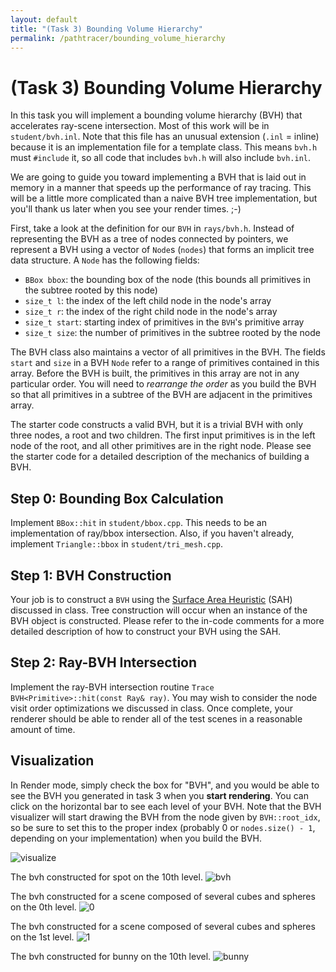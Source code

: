 ```yaml
---
layout: default
title: "(Task 3) Bounding Volume Hierarchy"
permalink: /pathtracer/bounding_volume_hierarchy
---
```


# (Task 3) Bounding Volume Hierarchy

In this task you will implement a bounding volume hierarchy (BVH) that accelerates ray-scene intersection. Most of this work will be in `student/bvh.inl`. Note that this file has an unusual extension (`.inl` = inline) because it is an implementation file for a template class. This means `bvh.h` must `#include` it, so all code that includes `bvh.h` will also include `bvh.inl`.

We are going to guide you toward implementing a BVH that is laid out in memory in a manner that speeds up the performance of ray tracing. This will be a little more complicated than a naive BVH tree implementation, but you'll thank us later when you see your render times. ;-)

First, take a look at the definition for our `BVH` in `rays/bvh.h`. Instead of representing the BVH as a tree of nodes connected by pointers, we represent a BVH using a vector of `Node`s (`nodes`) that forms an implicit tree data structure. A `Node` has the following fields:

* `BBox bbox`: the bounding box of the node (this bounds all primitives in the subtree rooted by this node)
* `size_t l`: the index of the left child node in the node's array
* `size_t r`: the index of the right child node in the node's array
* `size_t start`: starting index of primitives in the `BVH`'s primitive array
* `size_t size`: the number of primitives in the subtree rooted by the node

The BVH class also maintains a vector of all primitives in the BVH. The fields `start` and `size` in a BVH `Node` refer to a range of primitives contained in this array. Before the BVH is built, the primitives in this array are not in any particular order. You will need to _rearrange the order_ as you build the BVH so that all primitives in a subtree of the BVH are adjacent in the primitives array.

The starter code constructs a valid BVH, but it is a trivial BVH with only three nodes, a root and two children. The first input primitives is in the left node of the root, and all other primitives are in the right node.  Please see the starter code for a detailed description of the mechanics of building a BVH. 

## Step 0: Bounding Box Calculation

Implement `BBox::hit` in `student/bbox.cpp`. This needs to be an implementation of ray/bbox intersection.  Also, if you haven't already, implement `Triangle::bbox` in `student/tri_mesh.cpp`.

## Step 1: BVH Construction

Your job is to construct a `BVH` using the [Surface Area Heuristic](https://gfxcourses.stanford.edu/cs248a/winter23/lecture/accelstructure/slide_47) (SAH) discussed in class. Tree construction will occur when an instance of the BVH object is constructed. Please refer to the in-code comments for a more detailed description of how to construct your BVH using the SAH.

## Step 2: Ray-BVH Intersection

Implement the ray-BVH intersection routine `Trace BVH<Primitive>::hit(const Ray& ray)`. You may wish to consider the node visit order optimizations we discussed in class. Once complete, your renderer should be able to render all of the test scenes in a reasonable amount of time.  

## Visualization

In Render mode, simply check the box for "BVH", and you would be able to see the BVH you generated in task 3 when you **start rendering**. You can click on the horizontal bar to see each level of your BVH. Note that the BVH visualizer will start drawing the BVH from the node given by `BVH::root_idx`, so be sure to set this to the proper index (probably 0 or `nodes.size() - 1`, depending on your implementation) when you build the BVH.

![visualize](new_results/bvh_button.png)

The bvh constructed for spot on the 10th level.
![bvh](new_results/bvh.png)

The bvh constructed for a scene composed of several cubes and spheres on the 0th level.
![0](new_results/l0.png)

The bvh constructed for a scene composed of several cubes and spheres on the 1st level.
![1](new_results/l2.png)

The bvh constructed for bunny on the 10th level.
![bunny](new_results/bvh_bunny_10.png)




